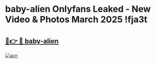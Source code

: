 # baby-alien Onlyfans Leaked - New Video & Photos March 2025 !fja3t

# <h2><a href="https://uuuaxa.iuczelnia.edu.pl?title=baby-alien&ref=fja3t">🔗👉 🔴 baby-alien</a></h2>

[![acn](https://github.com/user-attachments/assets/0f9c940e-d8b0-45ae-aac7-cd30a18b3e1c)](https://uuuaxa.iuczelnia.edu.pl?title=baby-alien&ref=fja3t)


